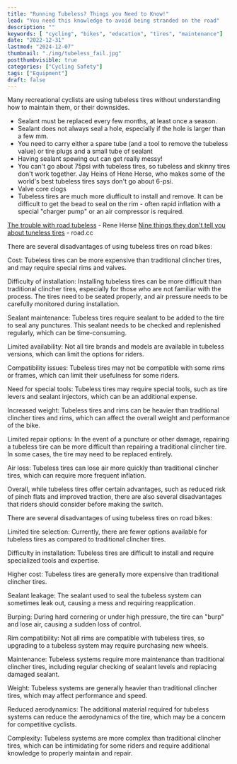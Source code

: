 ```yaml
---
title: "Running Tubeless? Things you Need to Know!"
lead: "You need this knowledge to avoid being stranded on the road"
description: ""
keywords: [ "cycling", "bikes", "education", "tires", "maintenance"]
date: "2022-12-31"
lastmod: "2024-12-07"
thumbnail: "./img/tubeless_fail.jpg"
postthumbvisible: true
categories: ["Cycling Safety"]
tags: ["Equipment"]
draft: false
---
```


Many recreational cyclists are using tubeless tires without understanding how to maintain them, or their downsides.

- Sealant must be replaced every few months, at least once a season.
- Sealant does not always seal a hole, especially if the hole is larger than a few mm.
- You need to carry either a spare tube (and a tool to remove the tubeless value) or tire plugs and a small tube of sealant
- Having sealant spewing out can get really messy!
- You can't go about 75psi with tubeless tires, so tubeless and skinny tires don't work together. Jay Heins of Hene Herse, who makes some of the world's best tubeless tires says don't go about 6-psi.
- Valve core clogs
- Tubeless tires are much more diufficult to install and remove. It can be difficult to get the bead to seal on the rim - often rapid inflation with a special "charger pump" or an air compressor is required.

[The trouble with road tubeless](https://www.renehersecycles.com/the-trouble-with-road-tubeless/) - Rene Herse
[Nine things they don't tell you about tuneless tires](https://road.cc/content/feature/9-things-they-dont-tell-you-about-tubeless-tyres-257746) - road.cc


There are several disadvantages of using tubeless tires on road bikes:

Cost: Tubeless tires can be more expensive than traditional clincher tires, and may require special rims and valves.

Difficulty of installation: Installing tubeless tires can be more difficult than traditional clincher tires, especially for those who are not familiar with the process. The tires need to be seated properly, and air pressure needs to be carefully monitored during installation.

Sealant maintenance: Tubeless tires require sealant to be added to the tire to seal any punctures. This sealant needs to be checked and replenished regularly, which can be time-consuming.

Limited availability: Not all tire brands and models are available in tubeless versions, which can limit the options for riders.

Compatibility issues: Tubeless tires may not be compatible with some rims or frames, which can limit their usefulness for some riders.

Need for special tools: Tubeless tires may require special tools, such as tire levers and sealant injectors, which can be an additional expense.

Increased weight: Tubeless tires and rims can be heavier than traditional clincher tires and rims, which can affect the overall weight and performance of the bike.

Limited repair options: In the event of a puncture or other damage, repairing a tubeless tire can be more difficult than repairing a traditional clincher tire. In some cases, the tire may need to be replaced entirely.

Air loss: Tubeless tires can lose air more quickly than traditional clincher tires, which can require more frequent inflation.

Overall, while tubeless tires offer certain advantages, such as reduced risk of pinch flats and improved traction, there are also several disadvantages that riders should consider before making the switch.

There are several disadvantages of using tubeless tires on road bikes:

Limited tire selection: Currently, there are fewer options available for tubeless tires as compared to traditional clincher tires.

Difficulty in installation: Tubeless tires are difficult to install and require specialized tools and expertise.

Higher cost: Tubeless tires are generally more expensive than traditional clincher tires.

Sealant leakage: The sealant used to seal the tubeless system can sometimes leak out, causing a mess and requiring reapplication.

Burping: During hard cornering or under high pressure, the tire can "burp" and lose air, causing a sudden loss of control.

Rim compatibility: Not all rims are compatible with tubeless tires, so upgrading to a tubeless system may require purchasing new wheels.

Maintenance: Tubeless systems require more maintenance than traditional clincher tires, including regular checking of sealant levels and replacing damaged sealant.

Weight: Tubeless systems are generally heavier than traditional clincher tires, which may affect performance and speed.

Reduced aerodynamics: The additional material required for tubeless systems can reduce the aerodynamics of the tire, which may be a concern for competitive cyclists.

Complexity: Tubeless systems are more complex than traditional clincher tires, which can be intimidating for some riders and require additional knowledge to properly maintain and repair.


